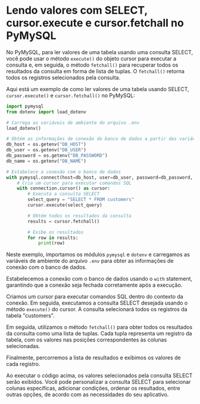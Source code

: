 # Lendo valores com SELECT, cursor.execute e cursor.fetchall no PyMySQL

No PyMySQL, para ler valores de uma tabela usando uma consulta SELECT, você pode usar o método `execute()` do objeto cursor para executar a consulta e, em seguida, o método `fetchall()` para recuperar todos os resultados da consulta em forma de lista de tuplas. O `fetchall()` retorna todos os registros selecionados pela consulta.

Aqui está um exemplo de como ler valores de uma tabela usando SELECT, `cursor.execute()` e `cursor.fetchall()` no PyMySQL:

```python
import pymysql
from dotenv import load_dotenv

# Carrega as variáveis de ambiente do arquivo .env
load_dotenv()

# Obtém as informações de conexão do banco de dados a partir das variáveis de ambiente
db_host = os.getenv("DB_HOST")
db_user = os.getenv("DB_USER")
db_password = os.getenv("DB_PASSWORD")
db_name = os.getenv("DB_NAME")

# Estabelece a conexão com o banco de dados
with pymysql.connect(host=db_host, user=db_user, password=db_password, database=db_name) as connection:
    # Cria um cursor para executar comandos SQL
    with connection.cursor() as cursor:
        # Executa a consulta SELECT
        select_query = "SELECT * FROM customers"
        cursor.execute(select_query)

        # Obtém todos os resultados da consulta
        results = cursor.fetchall()

        # Exibe os resultados
        for row in results:
            print(row)
```

Neste exemplo, importamos os módulos `pymysql` e `dotenv` e carregamos as variáveis de ambiente do arquivo `.env` para obter as informações de conexão com o banco de dados.

Estabelecemos a conexão com o banco de dados usando o `with` statement, garantindo que a conexão seja fechada corretamente após a execução.

Criamos um cursor para executar comandos SQL dentro do contexto da conexão. Em seguida, executamos a consulta SELECT desejada usando o método `execute()` do cursor. A consulta selecionará todos os registros da tabela "customers".

Em seguida, utilizamos o método `fetchall()` para obter todos os resultados da consulta como uma lista de tuplas. Cada tupla representa um registro da tabela, com os valores nas posições correspondentes às colunas selecionadas.

Finalmente, percorremos a lista de resultados e exibimos os valores de cada registro.

Ao executar o código acima, os valores selecionados pela consulta SELECT serão exibidos. Você pode personalizar a consulta SELECT para selecionar colunas específicas, adicionar condições, ordenar os resultados, entre outras opções, de acordo com as necessidades do seu aplicativo.
